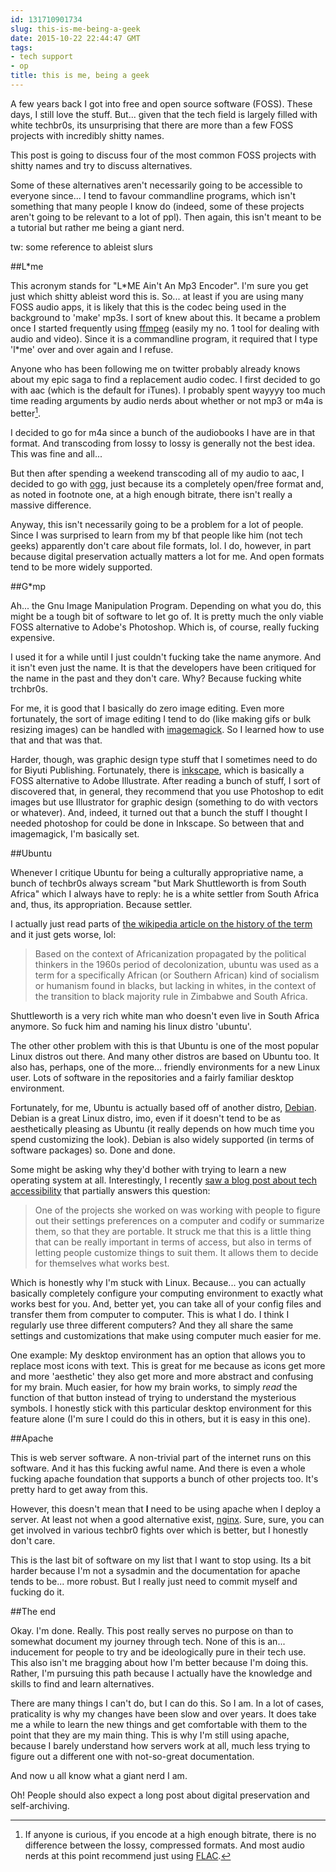 ```yaml
---
id: 131710901734
slug: this-is-me-being-a-geek
date: 2015-10-22 22:44:47 GMT
tags:
- tech support
- op
title: this is me, being a geek
---
```

A few years back I got into free and open source software (FOSS). These days, I still love the stuff. But... given that the tech field is largely filled with white techbr0s, its unsurprising that there are more than a few FOSS projects with incredibly shitty names.

This post is going to discuss four of the most common FOSS projects with shitty names and try to discuss alternatives.

Some of these alternatives aren't necessarily going to be accessible to everyone since... I tend to favour commandline programs, which isn't something that many people I know do (indeed, some of these projects aren't going to be relevant to a lot of ppl). Then again, this isn't meant to be a tutorial but rather me being a giant nerd.

tw: some reference to ableist slurs

<!-- more -->

##L\*me

This acronym stands for "L\*ME Ain't An Mp3 Encoder". I'm sure you get just which shitty ableist word this is. So... at least if you are using many FOSS audio apps, it is likely that this is the codec being used in the background to 'make' mp3s. I sort of knew about this. It became a problem once I started frequently using [ffmpeg][1] (easily my no. 1 tool for dealing with audio and video). Since it is a commandline program, it required that I type 'l\*me' over and over again and I refuse.

Anyone who has been following me on twitter probably already knows about my epic saga to find a replacement audio codec. I first decided to go with aac (which is the default for iTunes). I probably spent wayyyy too much time reading arguments by audio nerds about whether or not mp3 or m4a is better[^1].

I decided to go for m4a since a bunch of the audiobooks I have are in that format. And transcoding from lossy to lossy is generally not the best idea. This was fine and all...

But then after spending a weekend transcoding all of my audio to aac, I decided to go with [ogg][2], just because its a completely open/free format and, as noted in footnote one, at a high enough bitrate, there isn't really a massive difference.

Anyway, this isn't necessarily going to be a problem for a lot of people. Since I was surprised to learn from my bf that people like him (not tech geeks) apparently don't care about file formats, lol. I do, however, in part because digital preservation actually matters a lot for me. And open formats tend to be more widely supported.

##G*mp

Ah... the Gnu Image Manipulation Program. Depending on what you do, this might be a tough bit of software to let go of. It is pretty much the only viable FOSS alternative to Adobe's Photoshop. Which is, of course, really fucking expensive.

I used it for a while until I just couldn't fucking take the name anymore. And it isn't even just the name. It is that the developers have been critiqued for the name in the past and they don't care. Why? Because fucking white trchbr0s.

For me, it is good that I basically do zero image editing. Even more fortunately, the sort of image editing I tend to do (like making gifs or bulk resizing images) can be handled with [imagemagick][3]. So I learned how to use that and that was that.

Harder, though, was graphic design type stuff that I sometimes need to do for Biyuti Publishing. Fortunately, there is [inkscape][4], which is basically a FOSS alternative to Adobe Illustrate. After reading a bunch of stuff, I sort of discovered that, in general, they recommend that you use Photoshop to edit images but use Illustrator for graphic design (something to do with vectors or whatever). And, indeed, it turned out that a bunch the stuff I thought I needed photoshop for could be done in Inkscape. So between that and imagemagick, I'm basically set.

##Ubuntu

Whenever I critique Ubuntu for being a culturally appropriative name, a bunch of techbr0s always scream "but Mark Shuttleworth is from South Africa" which I always have to reply: he is a white settler from South Africa and, thus, its appropriation. Because settler.

I actually just read parts of [the wikipedia article on the history of the term][5] and it just gets worse, lol:

> Based on the context of Africanization propagated by the political thinkers in the 1960s period of decolonization, ubuntu was used as a term for a specifically African (or Southern African) kind of socialism or humanism found in blacks, but lacking in whites, in the context of the transition to black majority rule in Zimbabwe and South Africa.

Shuttleworth is a very rich white man who doesn't even live in South Africa anymore. So fuck him and naming his linux distro 'ubuntu'.

The other other problem with this is that Ubuntu is one of the most popular Linux distros out there. And many other distros are based on Ubuntu too. It also has, perhaps, one of the more... friendly environments for a new Linux user. Lots of software in the repositories and a fairly familiar desktop environment.

Fortunately, for me, Ubuntu is actually based off of another distro, [Debian][6]. Debian is a great Linux distro, imo, even if it doesn't tend to be as aesthetically pleasing as Ubuntu (it really depends on how much time you spend customizing the look). Debian is also widely supported (in terms of software packages) so. Done and done.

Some might be asking why they'd bother with trying to learn a new operating system at all. Interestingly, I recently [saw a blog post about tech accessibility][7] that partially answers this question:

> One of the projects she worked on was working with people to figure out their settings preferences on a computer and codify or summarize them, so that they are portable. It struck me that this is a little thing that can be really important in terms of access, but also in terms of letting people customize things to suit them. It allows them to decide for themselves what works best.

Which is honestly why I'm stuck with Linux. Because... you can actually basically completely configure your computing environment to exactly what works best for you. And, better yet, you can take all of your config files and transfer them from computer to computer. This is what I do. I think I regularly use three different computers? And they all share the same settings and customizations that make using computer much easier for me.

One example: My desktop environment has an option that allows you to replace most icons with text. This is great for me because as icons get more and more 'aesthetic' they also get more and more abstract and confusing for my brain. Much easier, for how my brain works, to simply *read* the function of that button instead of trying to understand the mysterious symbols. I honestly stick with this particular desktop environment for this feature alone (I'm sure I could do this in others, but it is easy in this one).

##Apache

This is web server software. A non-trivial part of the internet runs on this software. And it has this fucking awful name. And there is even a whole fucking apache foundation that supports a bunch of other projects too. It's pretty hard to get away from this.

However, this doesn't mean that **I** need to be using apache when I deploy a server. At least not when a good alternative exist, [nginx][8]. Sure, sure, you can get involved in various techbr0 fights over which is better, but I honestly don't care.

This is the last bit of software on my list that I want to stop using. Its a bit harder because I'm not a sysadmin and the documentation for apache tends to be... more robust. But I really just need to commit myself and fucking do it.

##The end

Okay. I'm done. Really. This post really serves no purpose on than to somewhat document my journey through tech. None of this is an... inducement for people to try and be ideologically pure in their tech use. This also isn't me bragging about how I'm better because I'm doing this. Rather, I'm pursuing this path because I actually have the knowledge and skills to find and learn alternatives.

There are many things I can't do, but I can do this. So I am. In a lot of cases, praticality is why my changes have been slow and over years. It does take me a while to learn the new things and get comfortable with them to the point that they are my main thing. This is why I'm still using apache, because I barely understand how servers work at all, much less trying to figure out a different one with not-so-great documentation.

And now u all know what a giant nerd I am.

Oh! People should also expect a long post about digital preservation and self-archiving. 

[^1]: If anyone is curious, if you encode at a high enough bitrate, there is no difference between the lossy, compressed formats. And most audio nerds at this point recommend just using [FLAC](https://xiph.org/flac/).



[1]: https://www.ffmpeg.org
[2]: http://www.vorbis.com/
[3]: http://www.imagemagick.org/
[4]: https://inkscape.org/en/
[5]: https://en.wikipedia.org/wiki/Ubuntu_(philosophy)
[6]: https://www.debian.org/
[7]: http://tararobertson.ca/2015/default-settings/
[8]: https://www.nginx.com/